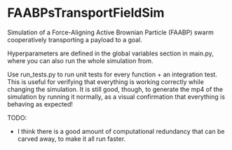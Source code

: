 # FAABPsTransportFieldSim

Simulation of a Force-Aligning Active Brownian Particle (FAABP) swarm cooperatively transporting a payload to a goal.

Hyperparameters are defined in the global variables section in main.py, where you can also run the whole simulation from. 

Use run_tests.py to run unit tests for every function + an integration test. This is useful for verifying that everything is working correctly while changing the simulation. It is still good, though, to generate the mp4 of the simulation by running it normally, as a visual confirmation that everything is behaving as expected!

TODO:
- I think there is a good amount of computational redundancy that can be carved away, to make it all run faster.